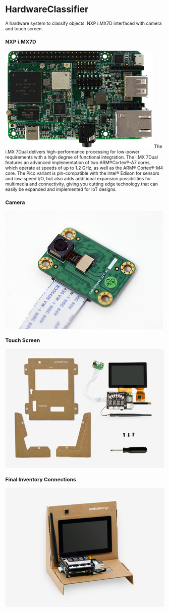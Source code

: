 # HardwareClassifier
A hardware system to classify objects. NXP i.MX7D interfaced with camera and touch screen.
<h3>NXP i.MX7D</h3>
<img src="images/nxp-pico7-board.png">
The i.MX 7Dual delivers high-performance processing for low-power requirements with a high degree of functional integration. The i.MX 7Dual features an advanced implementation of two ARM®Cortex®-A7 cores, which operate at speeds of up to 1.2 GHz, as well as the ARM® Cortex®-M4 core. The Pico variant is pin-compatible with the Intel® Edison for sensors and low-speed I/O, but also adds additional expansion possibilities for multimedia and connectivity, giving you cutting edge technology that can easily be expanded and implemented for IoT designs.
<h3>Camera</h3>
<img src="images/camera.jpg">
<h3>Touch Screen</h3>
<img src = "images/stand.jpg">
<h3>Final Inventory Connections</h3>
<img src="images/final_result.png">
